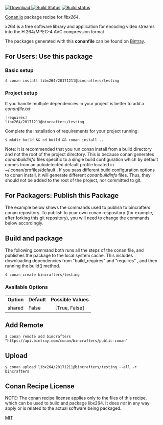 [![Download](https://api.bintray.com/packages/bincrafters/public-conan/libx264%3Abincrafters/images/download.svg) ](https://bintray.com/bincrafters/public-conan/libx264%3Abincrafters/_latestVersion)
[![Build Status](https://travis-ci.org/bincrafters/conan-libx264.svg?branch=testing%2F20171211)](https://travis-ci.org/bincrafters/conan-libx264)
[![Build status](https://ci.appveyor.com/api/projects/status/github/bincrafters/conan-libx264?branch=testing%2F20171211&svg=true)](https://ci.appveyor.com/project/bincrafters/conan-libx264)

[Conan.io](https://conan.io) package recipe for *libx264*.

x264 is a free software library and application for encoding video streams into the H.264/MPEG-4 AVC compression format

The packages generated with this **conanfile** can be found on [Bintray](https://bintray.com/bincrafters/public-conan/libx264%3Abincrafters).

## For Users: Use this package

### Basic setup

    $ conan install libx264/20171211@bincrafters/testing

### Project setup

If you handle multiple dependencies in your project is better to add a *conanfile.txt*

    [requires]
    libx264/20171211@bincrafters/testing


Complete the installation of requirements for your project running:

    $ mkdir build && cd build && conan install ..

Note: It is recommended that you run conan install from a build directory and not the root of the project directory.  This is because conan generates *conanbuildinfo* files specific to a single build configuration which by default comes from an autodetected default profile located in ~/.conan/profiles/default .  If you pass different build configuration options to conan install, it will generate different *conanbuildinfo* files.  Thus, they should not be added to the root of the project, nor committed to git.

## For Packagers: Publish this Package

The example below shows the commands used to publish to bincrafters conan repository. To publish to your own conan respository (for example, after forking this git repository), you will need to change the commands below accordingly.

## Build and package

The following command both runs all the steps of the conan file, and publishes the package to the local system cache.  This includes downloading dependencies from "build_requires" and "requires" , and then running the build() method.

    $ conan create bincrafters/testing


### Available Options
| Option        | Default | Possible Values  |
| ------------- |:----------------- |:------------:|
| shared      | False |  [True, False] |

## Add Remote

    $ conan remote add bincrafters "https://api.bintray.com/conan/bincrafters/public-conan"

## Upload

    $ conan upload libx264/20171211@bincrafters/testing --all -r bincrafters


## Conan Recipe License

NOTE: The conan recipe license applies only to the files of this recipe, which can be used to build and package libx264.
It does *not* in any way apply or is related to the actual software being packaged.

[MIT](https://github.com/bincrafters/conan-libx264.git/blob/testing/20171211/LICENSE.md)
